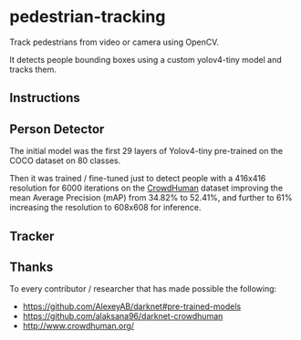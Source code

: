 # pedestrian-tracking

Track pedestrians from video or camera using OpenCV.

It detects people bounding boxes using a custom yolov4-tiny model and tracks them.

## Instructions

## Person Detector

The initial model was the first 29 layers of Yolov4-tiny pre-trained on the COCO dataset on 80 classes.

Then it was trained / fine-tuned just to detect people with a 416x416 resolution for 6000 iterations on the [CrowdHuman]( http://www.crowdhuman.org/) dataset improving the mean Average Precision (mAP) from 34.82% to 52.41%, and further to 61% increasing the resolution to 608x608 for inference.

## Tracker

## Thanks

To every contributor / researcher that has made possible the following:

+ https://github.com/AlexeyAB/darknet#pre-trained-models
+ https://github.com/alaksana96/darknet-crowdhuman
+ http://www.crowdhuman.org/
